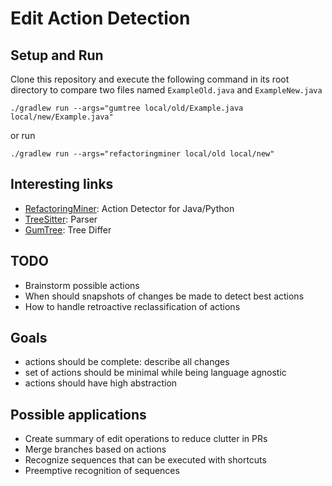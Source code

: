 # Edit Action Detection
## Setup and Run
Clone this repository and execute the following command in its root directory to compare two files named `ExampleOld.java` and `ExampleNew.java`

`./gradlew run --args="gumtree local/old/Example.java local/new/Example.java"`

or run

`./gradlew run --args="refactoringminer local/old local/new"`

## Interesting links
- [RefactoringMiner](https://github.com/tsantalis/RefactoringMiner): Action Detector for Java/Python
- [TreeSitter](https://tree-sitter.github.io/tree-sitter/): Parser
- [GumTree](https://github.com/GumTreeDiff/gumtree): Tree Differ

## TODO
- Brainstorm possible actions
- When should snapshots of changes be made to detect best actions
- How to handle retroactive reclassification of actions

## Goals
- actions should be complete: describe all changes
- set of actions should be minimal while being language agnostic
- actions should have high abstraction

## Possible applications
- Create summary of edit operations to reduce clutter in PRs
- Merge branches based on actions
- Recognize sequences that can be executed with shortcuts
- Preemptive recognition of sequences

